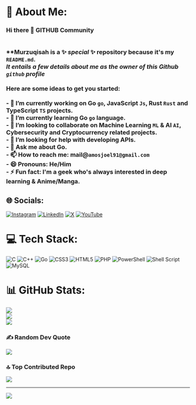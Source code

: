# 💫 About Me:
### Hi there 👋 GITHUB Community<br><br><br>**Murzuqisah is a ✨ _special_ ✨ repository because it's my `README.md`.<br>_It entails a few details about me as the owner of this Github `github` profile_<br><br>Here are some ideas to get you started:<br><br>- 🔭 I’m currently working on Go `go`, JavaScript `Js`, Rust `Rust` and TypeScript `TS` projects.<br>- 🌱 I’m currently learning Go `go` language.<br>- 👯 I’m looking to collaborate on Machine Learning `ML` & AI `AI`, Cybersecurity and Cryptocurrency related projects.<br>- 🤔 I’m looking for help with developing APIs.<br>- 💬 Ask me about Go.<br>- 📫 How to reach me: mail@`amosjoel91@gmail.com`<br>- 😄 Pronouns: He/Him<br>- ⚡ Fun fact: I'm a geek who's always interested in deep learning & Anime/Manga.


## 🌐 Socials:
[![Instagram](https://img.shields.io/badge/Instagram-%23E4405F.svg?logo=Instagram&logoColor=white)](https://instagram.com/niccolo_101) [![LinkedIn](https://img.shields.io/badge/LinkedIn-%230077B5.svg?logo=linkedin&logoColor=white)](https://linkedin.com/in/joel-amos) [![X](https://img.shields.io/badge/X-black.svg?logo=X&logoColor=white)](https://x.com/Murzuqisah) [![YouTube](https://img.shields.io/badge/YouTube-%23FF0000.svg?logo=YouTube&logoColor=white)](https://youtube.com/@UCDBKbXahwPks-VcSVomhLrg) 

# 💻 Tech Stack:
![C](https://img.shields.io/badge/c-%2300599C.svg?style=for-the-badge&logo=c&logoColor=white) ![C++](https://img.shields.io/badge/c++-%2300599C.svg?style=for-the-badge&logo=c%2B%2B&logoColor=white) ![Go](https://img.shields.io/badge/go-%2300ADD8.svg?style=for-the-badge&logo=go&logoColor=white) ![CSS3](https://img.shields.io/badge/css3-%231572B6.svg?style=for-the-badge&logo=css3&logoColor=white) ![HTML5](https://img.shields.io/badge/html5-%23E34F26.svg?style=for-the-badge&logo=html5&logoColor=white) ![PHP](https://img.shields.io/badge/php-%23777BB4.svg?style=for-the-badge&logo=php&logoColor=white) ![PowerShell](https://img.shields.io/badge/PowerShell-%235391FE.svg?style=for-the-badge&logo=powershell&logoColor=white) ![Shell Script](https://img.shields.io/badge/shell_script-%23121011.svg?style=for-the-badge&logo=gnu-bash&logoColor=white)![MySQL](https://img.shields.io/badge/mysql-4479A1.svg?style=for-the-badge&logo=mysql&logoColor=white)

# 📊 GitHub Stats:
![](https://github-readme-stats.vercel.app/api?username=Murzuqisah&theme=vision-friendly-dark&hide_border=false&include_all_commits=true&count_private=true)<br/>
![](https://github-readme-streak-stats.herokuapp.com/?user=Murzuqisah&theme=vision-friendly-dark&hide_border=false)<br/>
![](https://github-readme-stats.vercel.app/api/top-langs/?username=Murzuqisah&theme=vision-friendly-dark&hide_border=false&include_all_commits=true&count_private=true&layout=compact)

### ✍️ Random Dev Quote
![](https://quotes-github-readme.vercel.app/api?type=horizontal&theme=radical)

### 🔝 Top Contributed Repo
![](https://github-contributor-stats.vercel.app/api?username=Murzuqisah&limit=5&theme=dark&combine_all_yearly_contributions=true)

---
[![](https://visitcount.itsvg.in/api?id=Murzuqisah&icon=0&color=0)](https://visitcount.itsvg.in)

<!-- Proudly created with GPRM ( https://gprm.itsvg.in ) -->
